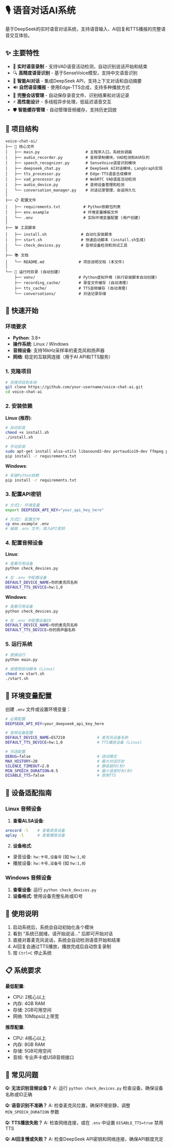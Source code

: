 # 🎙️ 语音对话AI系统

基于DeepSeek的实时语音对话系统，支持语音输入、AI回复和TTS播报的完整语音交互体验。

## ✨ 主要特性

- 🎤 **实时语音录制** - 支持VAD语音活动检测，自动识别说话开始和结束
- 🔍 **高精度语音识别** - 基于SenseVoice模型，支持中文语音识别
- 🤖 **智能AI对话** - 集成DeepSeek API，支持上下文对话和自动摘要
- 🔊 **自然语音播报** - 使用Edge-TTS合成，支持多种播放方式
- 💾 **完整会话管理** - 自动保存录音文件、识别结果和对话记录
- ⚡ **高性能设计** - 多线程异步处理，低延迟语音交互
- 🛡️ **智能缓存管理** - 自动管理音频缓存，支持历史回放

## 📁 项目结构

```
voice-chat-ai/
├── 📄 核心文件
│   ├── main.py                    # 主程序入口，系统协调器
│   ├── audio_recorder.py          # 音频录制模块，VAD检测和ASR队列
│   ├── speech_recognizer.py       # SenseVoice语音识别模块
│   ├── deepseek_chat.py           # DeepSeek AI对话模块，LangGraph实现
│   ├── tts_processor.py           # Edge-TTS语音合成模块
│   ├── vad_processor.py           # WebRTC VAD语音活动检测
│   ├── audio_device.py            # 音频设备管理和检测
│   └── conversation_manager.py    # 对话记录管理，会话持久化
│
├── 📋 配置文件
│   ├── requirements.txt          # Python依赖包列表
│   ├── env.example               # 环境变量模板文件
│   └── .env                      # 实际环境变量配置 (用户创建)
│
├── 🛠️ 工具脚本
│   ├── install.sh               # 自动化安装脚本
│   ├── start.sh                 # 快速启动脚本 (install.sh生成)
│   └── check_devices.py         # 音频设备检测和测试工具
│
├── 📚 文档
│   └── README.md               # 项目说明文档 (本文件)
│
└── 📂 运行时目录 (自动创建)
    ├── venv/                   # Python虚拟环境 (执行安装脚本自动创建)
    ├── recording_cache/        # 录音文件缓存 (自动清理)
    ├── tts_cache/              # TTS音频缓存 (自动清理)
    └── conversations/          # 对话记录存储
```

## 🚀 快速开始

### 环境要求

- **Python**: 3.8+
- **操作系统**: Linux / Windows
- **音频设备**: 支持16kHz采样率的麦克风和扬声器
- **网络**: 稳定的互联网连接（用于AI API和TTS服务）

### 1. 克隆项目

```bash
# 克隆项目到本地
git clone https://github.com/your-username/voice-chat-ai.git
cd voice-chat-ai
```

### 2. 安装依赖

**Linux (推荐)**:
```bash
# 自动安装
chmod +x install.sh
./install.sh

# 手动安装
sudo apt-get install alsa-utils libasound2-dev portaudio19-dev ffmpeg python3-dev python3-pip
pip install -r requirements.txt
```

**Windows**:
```bash
# 安装Python依赖
pip install -r requirements.txt
```

### 3. 配置API密钥

```bash
# 方式1: 环境变量
export DEEPSEEK_API_KEY="your_api_key_here"

# 方式2: 配置文件 
cp env.example .env
# 编辑 .env 文件，填入API密钥
```

### 4. 配置音频设备

**Linux**:
```bash
# 查看可用设备
python check_devices.py

# 在 .env 中配置设备
DEFAULT_DEVICE_NAME=你的麦克风名称
DEFAULT_TTS_DEVICE=hw:1,0
```

**Windows**:
```bash
# 查看可用设备
python check_devices.py

# 在 .env 中配置设备ID
DEFAULT_DEVICE_NAME=你的麦克风名称
DEFAULT_TTS_DEVICE=你的扬声器名称
```

### 5. 运行系统

```bash
# 直接运行
python main.py

# 或使用启动脚本 (Linux)
chmod +x start.sh
./start.sh
```

## 📝 环境变量配置

创建 `.env` 文件或设置环境变量：

```bash
# 必需配置
DEEPSEEK_API_KEY=your_deepseek_api_key_here

# 音频设备配置
DEFAULT_DEVICE_NAME=ES7210              # 麦克风设备名称
DEFAULT_TTS_DEVICE=hw:1,0               # TTS播放设备 (Linux)

# 可选配置
DEBUG=false                             # 调试模式
MAX_HISTORY=20                          # 最大对话历史
SILENCE_TIMEOUT=2.0                     # 静音超时(秒)
MIN_SPEECH_DURATION=0.5                 # 最小语音时长(秒)
DISABLE_TTS=false                       # 禁用TTS
```

## 🔧 设备适配指南

### Linux 音频设备

1. **查看ALSA设备**:
```bash
arecord -l    # 查看录音设备
aplay -l      # 查看播放设备
```

2. **设备格式**:
- 录音设备: `hw:卡号,设备号` (如 `hw:1,0`)
- 播放设备: `hw:卡号,设备号` (如 `hw:1,0`)

### Windows 音频设备

1. **查看设备**: 运行 `python check_devices.py`
2. **设备格式**: 使用设备完整名称或ID号

## 🚀 使用说明

1. 启动系统后，系统会自动初始化各个模块
2. 看到 "系统已就绪，请开始说话..." 后即可开始对话
3. 直接对着麦克风说话，系统会自动检测语音开始和结束
4. AI回复会通过TTS播放，播放完成后自动恢复录制
5. 按 `Ctrl+C` 停止系统

## 📋 系统要求

**最低配置**:
- CPU: 2核心以上
- 内存: 4GB RAM
- 存储: 2GB可用空间
- 网络: 10Mbps以上带宽

**推荐配置**:
- CPU: 4核心以上
- 内存: 8GB RAM
- 存储: 5GB可用空间
- 音频: 专业声卡或USB音频接口

## 🐛 常见问题

**Q: 无法识别音频设备？**
A: 运行 `python check_devices.py` 检查设备，确保设备名称或ID正确

**Q: 语音识别不准确？**
A: 检查麦克风位置，确保环境安静，调整 `MIN_SPEECH_DURATION` 参数

**Q: TTS播放失败？**
A: 检查网络连接，或在 `.env` 中设置 `DISABLE_TTS=true` 禁用TTS

**Q: AI回复慢或失败？**
A: 检查DeepSeek API密钥和网络连接，确保API额度充足
